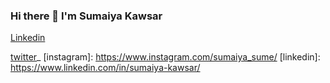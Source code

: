 ### Hi there 👋 I'm Sumaiya Kawsar

<a href="https://www.linkedin.com/in/sumaiya-kawsar/">Linkedin
</a>


[twitter](https://twitter.com/_SumaiyaKawsar)_
[instagram]: https://www.instagram.com/sumaiya_sume/
[linkedin]: https://www.linkedin.com/in/sumaiya-kawsar/


<!--
**sumaiyakawsar/sumaiyakawsar** is a ✨ _special_ ✨ repository because its `README.md` (this file) appears on your GitHub profile.

### Spotify Playing 🎧
[<img src="https://now-playing-sumaiyakawsar.vercel.app/api/spotify-playing" alt="sumaiya Spotify Playing" width="350" />](https://open.spotify.com/user/21hzvlxvqkqns6v3qpsletqbq)

Here are some ideas to get you started:

- 🔭 I’m currently working on 
- 🌱 I’m currently learning ...
- 👯 I’m looking to collaborate on ...
- 🤔 I’m looking for help with ...
- 💬 Ask me about ...
- 📫 How to reach me:
- 😄 Pronouns: (She/Her)
- ⚡ Fun fact: ...
-->
